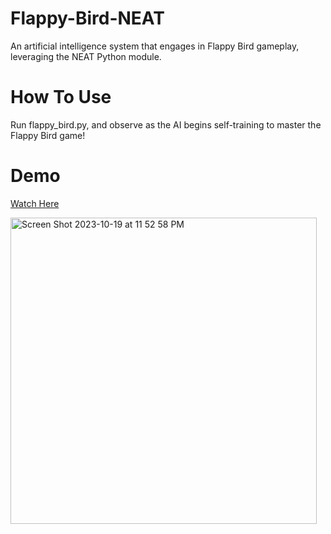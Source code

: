 # Flappy-Bird-NEAT
An artificial intelligence system that engages in Flappy Bird gameplay, leveraging the NEAT Python module.


# How To Use
Run flappy_bird.py, and observe as the AI begins self-training to master the Flappy Bird game!

# Demo
[Watch Here](https://youtube.com/shorts/STSpPLN6aMA?feature=share)


<img width="490" alt="Screen Shot 2023-10-19 at 11 52 58 PM" src="https://github.com/ChesterCaii/Flappy-Bird-NEAT/assets/144638846/36b79f05-f4dd-406e-80c8-76ede27e63a3">

